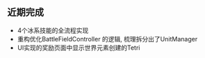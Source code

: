 ## 近期完成
- 4个冰系技能的全流程实现
- 重构优化BattleFieldController 的逻辑, 梳理拆分出了UnitManager
- UI实现的奖励页面中显示世界元素创建的Tetri